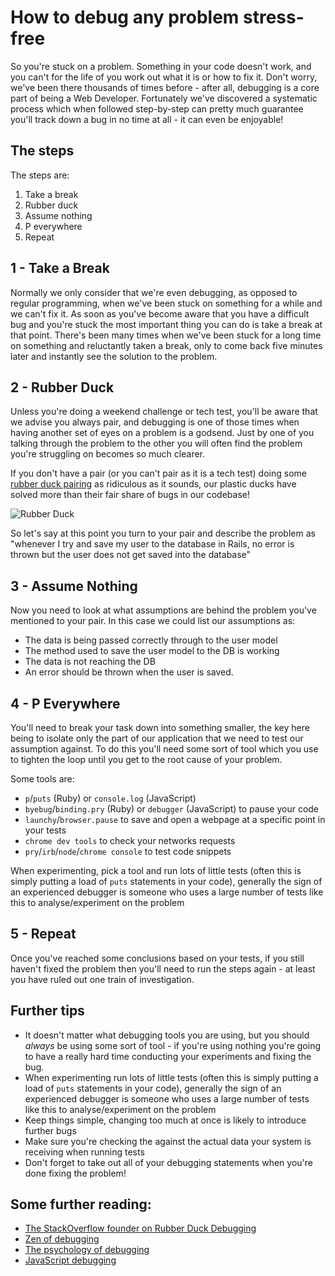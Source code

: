 # How to debug any problem stress-free

So you're stuck on a problem. Something in your code doesn't work, and you can't for the life of you work out what it is or how to fix it. Don't worry, we've been there thousands of times before - after all, debugging is a core part of being a Web Developer. Fortunately we've discovered a systematic process which when followed step-by-step can pretty much guarantee you'll track down a bug in no time at all - it can even be enjoyable!

## The steps

The steps are:

1. Take a break
1. Rubber duck
1. Assume nothing
1. P everywhere
1. Repeat

## 1 - Take a Break

Normally we only consider that we're even debugging, as opposed to regular programming, when we've been stuck on something for a while and we can't fix it. As soon as you've become aware that you have a difficult bug and you're stuck the most important thing you can do is take a break at that point. There's been many times when we've been stuck for a long time on something and reluctantly taken a break, only to come back five minutes later and instantly see the solution to the problem.

## 2 - Rubber Duck

Unless you're doing a weekend challenge or tech test, you'll be aware that we advise you always pair, and debugging is one of those times when having another set of eyes on a problem is a godsend. Just by one of you talking through the problem to the other you will often find the problem you're struggling on becomes so much clearer.

If you don't have a pair (or you can't pair as it is a tech test) doing some [rubber duck pairing](http://blog.codinghorror.com/rubber-duck-problem-solving/) as ridiculous as it sounds, our plastic ducks have solved more than their fair share of bugs in our codebase!

![Rubber Duck](https://hattonsimages.blob.core.windows.net/products/RubberDuck_3170853_Qty1_1.jpg)

So let's say at this point you turn to your pair and describe the problem as "whenever I try and save my user to the database in Rails, no error is thrown but the user does not get saved into the database"

## 3 - Assume Nothing

Now you need to look at what assumptions are behind the problem you've mentioned
to your pair. In this case we could list our assumptions as:

* The data is being passed correctly through to the user model
* The method used to save the user model to the DB is working
* The data is not reaching the DB
* An error should be thrown when the user is saved.

## 4 - P Everywhere

You'll need to break your task down into something smaller, the key here being to isolate only the part of our application that we need to test our assumption against. To do this you'll need some sort of tool which you use to tighten the loop until you get to the root cause of your problem.

Some tools are:

* `p`/`puts` (Ruby) or `console.log` (JavaScript)
* `byebug`/`binding.pry` (Ruby) or `debugger` (JavaScript) to pause your code
* `launchy`/`browser.pause` to save and open a webpage at a specific point in your tests
* `chrome dev tools` to check your networks requests
* `pry`/`irb`/`node`/`chrome console` to test code snippets

When experimenting, pick a tool and run lots of little tests (often this is simply putting a load of `puts` statements in your code), generally the sign of an experienced debugger is someone who uses a large number of tests like this to analyse/experiment on the problem

## 5 - Repeat

Once you've reached some conclusions based on your tests, if you still haven't
fixed the problem then you'll need to run the steps again - at least you have ruled out one train of investigation.

## Further tips

* It doesn't matter what debugging tools you are using, but you should *always* be using
some sort of tool - if you're using nothing you're going to have a really hard
time conducting your experiments and fixing the bug.
* When experimenting run lots of little tests (often this is simply putting a
  load of `puts` statements in your code), generally the sign of an
  experienced debugger is someone who uses a large number of tests like this to
analyse/experiment on the problem
* Keep things simple, changing too much at once is likely to introduce further
  bugs
* Make sure you're checking the against the actual data your system is receiving
  when running tests
* Don't forget to take out all of your debugging statements when you're done fixing the problem!

## Some further reading:

   * [The StackOverflow founder on Rubber Duck Debugging](http://blog.codinghorror.com/rubber-duck-problem-solving/)
   * [Zen of debugging](http://webadvent.org/2012/debugging-zen-by-ben-ramsey)
   * [The psychology of debugging](https://docs.google.com/file/d/13hFUiT8lD1FiaRkwrM5AOdbT2xSVZF8eg0JXdcqU4mZSAzXkwonp1M-TFqR8/edit)
   * [JavaScript debugging](https://developer.chrome.com/devtools/docs/javascript-debugging)
